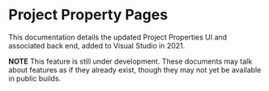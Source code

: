 # Project Property Pages

This documentation details the updated Project Properties UI and associated back end, added to Visual Studio in 2021.

**NOTE** This feature is still under development. These documents may talk about features as if they already exist, though they may not yet be available in public builds.
